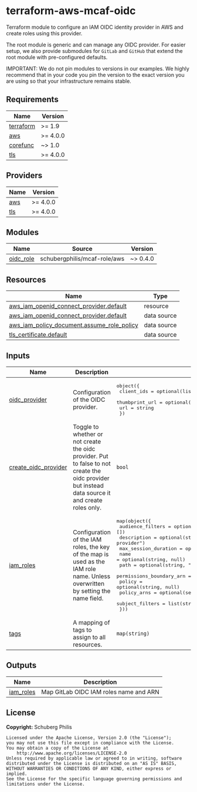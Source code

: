 # terraform-aws-mcaf-oidc

Terraform module to configure an IAM OIDC identity provider in AWS and create roles using this provider.

The root module is generic and can manage any OIDC provider. For easier setup, we also provide submodules for `GitLab` and `GitHub` that extend the root module with pre-configured defaults.

IMPORTANT: We do not pin modules to versions in our examples. We highly recommend that in your code you pin the version to the exact version you are using so that your infrastructure remains stable.

<!-- BEGIN_TF_DOCS -->
## Requirements

| Name | Version |
|------|---------|
| <a name="requirement_terraform"></a> [terraform](#requirement\_terraform) | >= 1.9 |
| <a name="requirement_aws"></a> [aws](#requirement\_aws) | >= 4.0.0 |
| <a name="requirement_corefunc"></a> [corefunc](#requirement\_corefunc) | ~> 1.0 |
| <a name="requirement_tls"></a> [tls](#requirement\_tls) | >= 4.0.0 |

## Providers

| Name | Version |
|------|---------|
| <a name="provider_aws"></a> [aws](#provider\_aws) | >= 4.0.0 |
| <a name="provider_tls"></a> [tls](#provider\_tls) | >= 4.0.0 |

## Modules

| Name | Source | Version |
|------|--------|---------|
| <a name="module_oidc_role"></a> [oidc\_role](#module\_oidc\_role) | schubergphilis/mcaf-role/aws | ~> 0.4.0 |

## Resources

| Name | Type |
|------|------|
| [aws_iam_openid_connect_provider.default](https://registry.terraform.io/providers/hashicorp/aws/latest/docs/resources/iam_openid_connect_provider) | resource |
| [aws_iam_openid_connect_provider.default](https://registry.terraform.io/providers/hashicorp/aws/latest/docs/data-sources/iam_openid_connect_provider) | data source |
| [aws_iam_policy_document.assume_role_policy](https://registry.terraform.io/providers/hashicorp/aws/latest/docs/data-sources/iam_policy_document) | data source |
| [tls_certificate.default](https://registry.terraform.io/providers/hashicorp/tls/latest/docs/data-sources/certificate) | data source |

## Inputs

| Name | Description | Type | Default | Required |
|------|-------------|------|---------|:--------:|
| <a name="input_oidc_provider"></a> [oidc\_provider](#input\_oidc\_provider) | Configuration of the OIDC provider. | <pre>object({<br/>    client_ids     = optional(list(string))<br/>    thumbprint_url = optional(string)<br/>    url            = string<br/>  })</pre> | n/a | yes |
| <a name="input_create_oidc_provider"></a> [create\_oidc\_provider](#input\_create\_oidc\_provider) | Toggle to whether or not create the oidc provider. Put to false to not create the oidc provider but instead data source it and create roles only. | `bool` | `true` | no |
| <a name="input_iam_roles"></a> [iam\_roles](#input\_iam\_roles) | Configuration of the IAM roles, the key of the map is used as the IAM role name. Unless overwritten by setting the name field. | <pre>map(object({<br/>    audience_filters         = optional(list(string), [])<br/>    description              = optional(string, "Role assumed by the IAM OIDC provider")<br/>    max_session_duration     = optional(number, null)<br/>    name                     = optional(string, null)<br/>    path                     = optional(string, "/")<br/>    permissions_boundary_arn = optional(string, "")<br/>    policy                   = optional(string, null)<br/>    policy_arns              = optional(set(string), [])<br/>    subject_filters          = list(string)<br/>  }))</pre> | `{}` | no |
| <a name="input_tags"></a> [tags](#input\_tags) | A mapping of tags to assign to all resources. | `map(string)` | `null` | no |

## Outputs

| Name | Description |
|------|-------------|
| <a name="output_iam_roles"></a> [iam\_roles](#output\_iam\_roles) | Map GitLab OIDC IAM roles name and ARN |
<!-- END_TF_DOCS -->

## License

**Copyright:** Schuberg Philis

```text
Licensed under the Apache License, Version 2.0 (the "License");
you may not use this file except in compliance with the License.
You may obtain a copy of the License at
    http://www.apache.org/licenses/LICENSE-2.0
Unless required by applicable law or agreed to in writing, software
distributed under the License is distributed on an "AS IS" BASIS,
WITHOUT WARRANTIES OR CONDITIONS OF ANY KIND, either express or implied.
See the License for the specific language governing permissions and
limitations under the License.
```
